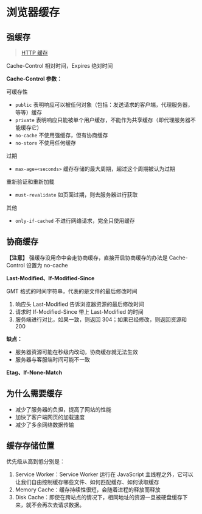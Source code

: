 # 浏览器缓存

## 强缓存

> [HTTP 缓存](https://juejin.cn/post/7060876277376352293)

Cache-Control 相对时间，Expires 绝对时间

**Cache-Control 参数：**

可缓存性

- `public` 表明响应可以被任何对象（包括：发送请求的客户端，代理服务器，等等）缓存
- `private` 表明响应只能被单个用户缓存，不能作为共享缓存（即代理服务器不能缓存它）
- `no-cache` 不使用强缓存，但有协商缓存
- `no-store` 不使用任何缓存

过期

- `max-age=<seconds>` 缓存存储的最大周期，超过这个周期被认为过期

重新验证和重新加载

- `must-revalidate` 如页面过期，则去服务器进行获取

其他

- `only-if-cached` 不进行网络请求，完全只使用缓存

## 协商缓存

**【注意】** 强缓存没用命中会走协商缓存，直接开启协商缓存的办法是 Cache-Control 设置为 no-cache

**Last-Modified、If-Modified-Since**

GMT 格式的时间字符串，代表的是文件的最后修改时间

1. 响应头 Last-Modified 告诉浏览器资源的最后修改时间
2. 请求时 If-Modified-Since 带上 Last-Modified 的时间
3. 服务端进行对比，如果一致，则返回 304；如果已经修改，则返回资源和 200

**缺点：**

- 服务器资源可能在秒级内改动，协商缓存就无法生效
- 服务器与客服端时间可能不一致

**Etag、If-None-Match**

## 为什么需要缓存

- 减少了服务器的负担，提高了网站的性能
- 加快了客户端网页的加载速度
- 减少了多余网络数据传输

## 缓存存储位置

优先级从高到低分别是：

1. Service Worker：Service Worker 运行在 JavaScript 主线程之外，它可以让我们自由控制缓存哪些文件、如何匹配缓存、如何读取缓存
2. Memory Cache：缓存持续性很短，会随着进程的释放而释放
3. Disk Cache：即使在跨站点的情况下，相同地址的资源一旦被硬盘缓存下来，就不会再次去请求数据。
